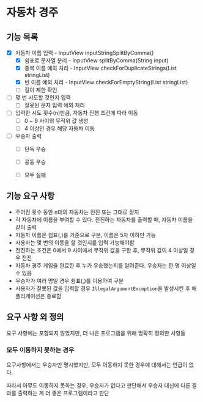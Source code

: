 # 자동차 경주

## 기능 목록

- [x] 자동차 이름 입력 - InputView inputStringSplitByComma()
  - [x] 쉼표로 문자열 분리 - InputView splitByComma(String input)
  - [x] 중복 이름 예외 처리 - InputView checkForDuplicateStrings(List<String> stringList)
  - [x] 빈 이름 예외 처리 - InputView checkForEmptyString(List<String> stringList)
  - [ ] 길이 제한 확인

- [ ] 몇 번 시도할 것인지 입력
  - [ ] 잘못된 문자 입력 예외 처리
- [ ] 입력한 시도 횟수(n)만큼, 자동차 진행 조건에 따라 이동
  - [ ] 0 ~ 9 사이의 무작위 값 생성
  - [ ] 4 이상인 경우 해당 자동차 이동
- [ ] 우승자 출력
  - [ ] 단독 우승
  - [ ] 공동 우승
  - [ ] 모두 실패


## 기능 요구 사항

- 주어진 횟수 동안 n대의 자동차는 전진 또는 그대로 정지
- 각 자동차에 이름을 부여할 수 있다. 전진하는 자동차를 출력할 때, 자동차 이름을 같이 출력
- 자동차 이름은 쉼표(,)를 기준으로 구분, 이름은 5자 이하만 가능
- 사용자는 몇 번의 이동을 할 것인지를 입력 가능해야함
- 전진하는 조건은 0에서 9 사이에서 무작위 값을 구한 후, 무작위 값이 4 이상일 경우 전진
- 자동차 경주 게임을 완료한 후 누가 우승했는지를 알려준다. 우승자는 한 명 이상일 수 있음
- 우승자가 여러 명일 경우 쉼표(,)를 이용하여 구분
- 사용자가 잘못된 값을 입력할 경우 `IllegalArgumentException`을 발생시킨 후 애플리케이션은 종료함

## 요구 사항 외 정의

요구 사항에는 포함되지 않았지만, 더 나은 프로그램을 위해 명확히 정의한 사항들

### 모두 이동하지 못하는 경우

요구사항에서는 우승자만 명시했지만, 모두 이동하지 못한 경우에 대해서는 언급이 없다.

따라서 아무도 이동하지 못하는 경우, 우승자가 없다고 판단해서 우승자 대신에 다른 결과를 출력하는 게 더 좋은 프로그램이라고 판단

